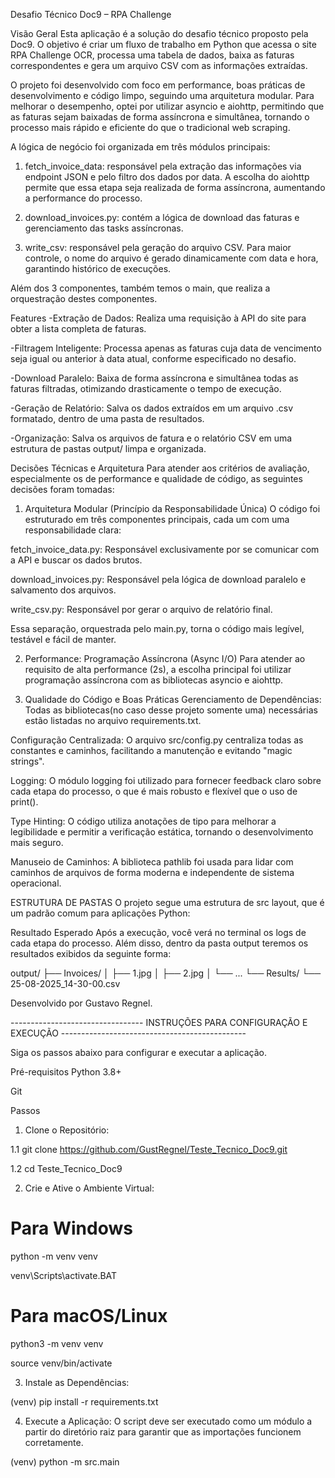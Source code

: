 Desafio Técnico Doc9 – RPA Challenge

Visão Geral
Esta aplicação é a solução do desafio técnico proposto pela Doc9. O objetivo é criar um fluxo de trabalho em Python que acessa o site RPA Challenge OCR, processa uma tabela de dados, baixa as faturas correspondentes e gera um arquivo CSV com as informações extraídas.

O projeto foi desenvolvido com foco em performance, boas práticas de desenvolvimento e código limpo, seguindo uma arquitetura modular. Para melhorar o desempenho, optei por utilizar asyncio e aiohttp, permitindo que as faturas sejam baixadas de forma assíncrona e simultânea, tornando o processo mais rápido e eficiente do que o tradicional web scraping.

A lógica de negócio foi organizada em três módulos principais:

1. fetch_invoice_data: responsável pela extração das informações via endpoint JSON e pelo filtro dos dados por data. A escolha do aiohttp permite que essa etapa seja realizada de forma assíncrona, aumentando a performance do processo.

2. download_invoices.py: contém a lógica de download das faturas e gerenciamento das tasks assíncronas.

3. write_csv: responsável pela geração do arquivo CSV. Para maior controle, o nome do arquivo é gerado dinamicamente com data e hora, garantindo histórico de execuções.

Além dos 3 componentes, também temos o main, que realiza a orquestração destes componentes.

Features
-Extração de Dados: Realiza uma requisição à API do site para obter a lista completa de faturas.

-Filtragem Inteligente: Processa apenas as faturas cuja data de vencimento seja igual ou anterior à data atual, conforme especificado no desafio.

-Download Paralelo: Baixa de forma assíncrona e simultânea todas as faturas filtradas, otimizando drasticamente o tempo de execução.

-Geração de Relatório: Salva os dados extraídos em um arquivo .csv formatado, dentro de uma pasta de resultados.

-Organização: Salva os arquivos de fatura e o relatório CSV em uma estrutura de pastas output/ limpa e organizada.

Decisões Técnicas e Arquitetura
Para atender aos critérios de avaliação, especialmente os de performance e qualidade de código, as seguintes decisões foram tomadas:

1. Arquitetura Modular (Princípio da Responsabilidade Única)
O código foi estruturado em três componentes principais, cada um com uma responsabilidade clara:

fetch_invoice_data.py: Responsável exclusivamente por se comunicar com a API e buscar os dados brutos.

download_invoices.py: Responsável pela lógica de download paralelo e salvamento dos arquivos.

write_csv.py: Responsável por gerar o arquivo de relatório final.

Essa separação, orquestrada pelo main.py, torna o código mais legível, testável e fácil de manter.

2. Performance: Programação Assíncrona (Async I/O)
Para atender ao requisito de alta performance (2s), a escolha principal foi utilizar programação assíncrona com as bibliotecas asyncio e aiohttp.

3. Qualidade do Código e Boas Práticas
Gerenciamento de Dependências: Todas as bibliotecas(no caso desse projeto somente uma) necessárias estão listadas no arquivo requirements.txt.

Configuração Centralizada: O arquivo src/config.py centraliza todas as constantes e caminhos, facilitando a manutenção e evitando "magic strings".

Logging: O módulo logging foi utilizado para fornecer feedback claro sobre cada etapa do processo, o que é mais robusto e flexível que o uso de print().

Type Hinting: O código utiliza anotações de tipo para melhorar a legibilidade e permitir a verificação estática, tornando o desenvolvimento mais seguro.

Manuseio de Caminhos: A biblioteca pathlib foi usada para lidar com caminhos de arquivos de forma moderna e independente de sistema operacional.

ESTRUTURA DE PASTAS
O projeto segue uma estrutura de src layout, que é um padrão comum para aplicações Python:

Resultado Esperado
Após a execução, você verá no terminal os logs de cada etapa do processo. Além disso, dentro da pasta output teremos os resultados exibidos da seguinte forma:

output/
├── Invoices/
│   ├── 1.jpg
│   ├── 2.jpg
│   └── ... 
└── Results/
    └── 25-08-2025_14-30-00.csv

Desenvolvido por Gustavo Regnel.


--------------------------------- INSTRUÇÕES PARA CONFIGURAÇÃO E EXECUÇÃO ----------------------------------------------

Siga os passos abaixo para configurar e executar a aplicação.

Pré-requisitos
Python 3.8+

Git

Passos


1. Clone o Repositório:


1.1 git clone https://github.com/GustRegnel/Teste_Tecnico_Doc9.git


1.2 cd Teste_Tecnico_Doc9


2. Crie e Ative o Ambiente Virtual:


# Para Windows


python -m venv venv


venv\Scripts\activate.BAT


# Para macOS/Linux


python3 -m venv venv


source venv/bin/activate


3. Instale as Dependências:



(venv) pip install -r requirements.txt


4. Execute a Aplicação:
O script deve ser executado como um módulo a partir do diretório raiz para garantir que as importações funcionem corretamente.



(venv) python -m src.main


